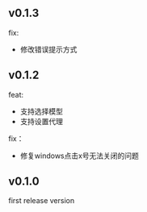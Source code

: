 

## v0.1.3

fix:

- 修改错误提示方式

## v0.1.2

feat:

- 支持选择模型
- 支持设置代理

fix：

- 修复windows点击x号无法关闭的问题

## v0.1.0

first release version
